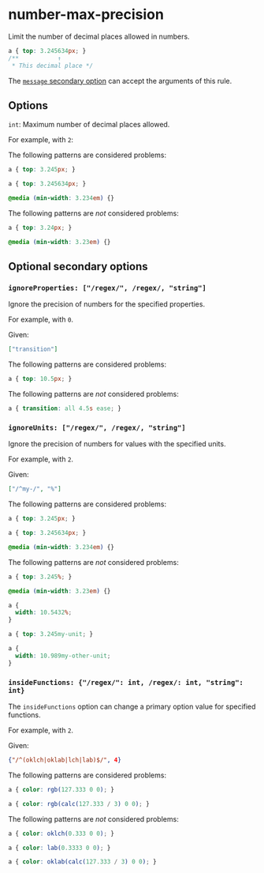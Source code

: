 # number-max-precision

Limit the number of decimal places allowed in numbers.

<!-- prettier-ignore -->
```css
a { top: 3.245634px; }
/**           ↑
 * This decimal place */
```

The [`message` secondary option](https://github.com/stylelint/stylelint/16.6.1/docs/user-guide/configure.md#message) can accept the arguments of this rule.

## Options

`int`: Maximum number of decimal places allowed.

For example, with `2`:

The following patterns are considered problems:

<!-- prettier-ignore -->
```css
a { top: 3.245px; }
```

<!-- prettier-ignore -->
```css
a { top: 3.245634px; }
```

<!-- prettier-ignore -->
```css
@media (min-width: 3.234em) {}
```

The following patterns are _not_ considered problems:

<!-- prettier-ignore -->
```css
a { top: 3.24px; }
```

<!-- prettier-ignore -->
```css
@media (min-width: 3.23em) {}
```

## Optional secondary options

### `ignoreProperties: ["/regex/", /regex/, "string"]`

Ignore the precision of numbers for the specified properties.

For example, with `0`.

Given:

```json
["transition"]
```

The following patterns are considered problems:

<!-- prettier-ignore -->
```css
a { top: 10.5px; }
```

The following patterns are _not_ considered problems:

<!-- prettier-ignore -->
```css
a { transition: all 4.5s ease; }
```

### `ignoreUnits: ["/regex/", /regex/, "string"]`

Ignore the precision of numbers for values with the specified units.

For example, with `2`.

Given:

```json
["/^my-/", "%"]
```

The following patterns are considered problems:

<!-- prettier-ignore -->
```css
a { top: 3.245px; }
```

<!-- prettier-ignore -->
```css
a { top: 3.245634px; }
```

<!-- prettier-ignore -->
```css
@media (min-width: 3.234em) {}
```

The following patterns are _not_ considered problems:

<!-- prettier-ignore -->
```css
a { top: 3.245%; }
```

<!-- prettier-ignore -->
```css
@media (min-width: 3.23em) {}
```

<!-- prettier-ignore -->
```css
a {
  width: 10.5432%;
}
```

<!-- prettier-ignore -->
```css
a { top: 3.245my-unit; }
```

<!-- prettier-ignore -->
```css
a {
  width: 10.989my-other-unit;
}
```

### `insideFunctions: {"/regex/": int, /regex/: int, "string": int}`

The `insideFunctions` option can change a primary option value for specified functions.

For example, with `2`.

Given:

```json
{"/^(oklch|oklab|lch|lab)$/", 4}
```

The following patterns are considered problems:

<!-- prettier-ignore -->
```css
a { color: rgb(127.333 0 0); }
```

<!-- prettier-ignore -->
```css
a { color: rgb(calc(127.333 / 3) 0 0); }
```

The following patterns are _not_ considered problems:

<!-- prettier-ignore -->
```css
a { color: oklch(0.333 0 0); }
```

<!-- prettier-ignore -->
```css
a { color: lab(0.3333 0 0); }
```

<!-- prettier-ignore -->
```css
a { color: oklab(calc(127.333 / 3) 0 0); }
```
